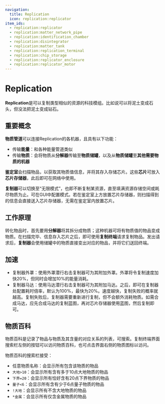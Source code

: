 ```yaml
---
navigation:
  title: Replication
  icon: replication:replicator
item_ids:
  - replication:replicator
  - replication:matter_network_pipe
  - replication:identification_chamber
  - replication:disintegrator
  - replication:matter_tank
  - replication:replication_terminal
  - replication:chip_storage
  - replication:replicator_enclosure
  - replication:replicator_motor
---
```


# Replication

**Replication**是可以复制类型相似的资源的科技模组。比如说可以将泥土变成石头，但没法把泥土变成钻石。

## 重要概念

**物质管道**可以连接Replication的各机器，且具有以下功能：

* 传输**能量**：和各种能量管道类似
* 传输**物质**：会将物质从**分解器**传输至**物质储罐**，以及从**物质储罐**至**其他需要物质的机器**

**鉴定室**会扫描物品，以获取其物质值信息，并将其存入存储芯片。这些**芯片**可放入**芯片存储器**，此后即可在网络中使用。

**复制器**可以切换至“无限模式”，也即不断复制某资源，直至填满资源存储空间或耗尽物质为止。可在GUI中配置模式。若在鉴定室上方放置芯片存储器，则扫描得到的信息会直接送入芯片存储器，无需在鉴定室内放置芯片。

## 工作原理

转化物品时，首先要用**分解器**将其拆分成物质；这种机器可将有物质值的物品变成物质。在扫描完毕、信息存入芯片之后，即可使用**复制终端**请求复制物品。发出请求后，**复制器**会使用储罐中的物质直接变出对应的物品，并将它们送回终端。

<GameScene zoom="4" interactive={true}>
  <ImportStructure src="setup.snbt" />
  <IsometricCamera  yaw="30" pitch="30" />
</GameScene>

## 加速

* 复制器外罩：使用外罩潜行右击复制器可为其附加外罩。外罩将令复制速度加快20%，但同时会增加10%的能量消耗。
* 复制器马达：使用马达潜行右击复制器可为其附加马达。之后，即可在复制器处配置耗时倍率，默认为100%，最快为20%。速度越快，复制失败的概率就越高。复制失败后，复制器需要重新进行复制，但不会额外消耗物质。如需合成马达，应先合成马达的复制蓝图，再对芯片存储器使用蓝图，然后复制即可。

## 物质百科

物质百科是记录了物品与物质及其含量的对应关系的列表，可搜索。复制终端界面搜索栏左侧的按钮可以访问物质百科，也可点击界面右侧的物质图标以访问。

物质百科的搜索栏接受：

* 任意物质名称：会显示所有包含该物质的物品
* `大地>10`：会显示所有含有多于10点大地物质的物品
* `下界=20`：会显示所有恰好含有20点下界物质的物品
* `量子<6`：会显示所有含有少于6点量子物质的物品
* `!大地`：会显示所有不含大地物质的物品
* `*金属`：会显示所有仅含金属物质的物品
